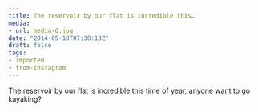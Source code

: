 ```yaml
---
title: The reservoir by our flat is incredible this…
media:
- url: media-0.jpg
date: "2014-05-18T07:38:13Z"
draft: false
tags:
- imported
- from-instagram
---
```

The reservoir by our flat is incredible this time of year, anyone want to go kayaking?
